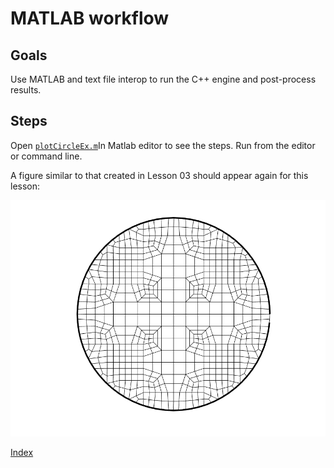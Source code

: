 # MATLAB workflow

## Goals

Use MATLAB and text file interop to run the C++ engine and post-process results.

## Steps

Open [`plotCircleEx.m`](plotCircleEx.m)In Matlab editor to see the steps. Run from the editor or command line.


A figure similar to that created in Lesson 03 should appear again for this lesson:

![circle_boundary](fig/circle.png)

[Index](README.md)

